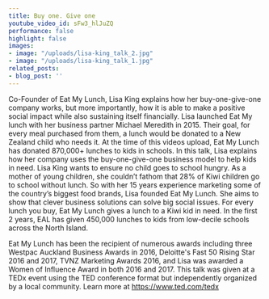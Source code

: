```yaml
---
title: Buy one. Give one
youtube_video_id: sFw3_hlJuZQ
performance: false
highlight: false
images:
- image: "/uploads/lisa-king_talk_2.jpg"
- image: "/uploads/lisa-king_talk_1.jpg"
related_posts:
- blog_post: ''
---
```


Co-Founder of Eat My Lunch, Lisa King explains how her buy-one-give-one company works, but more importantly, how it is able to make a positive social impact while also sustaining itself financially. Lisa launched Eat My lunch with her business partner Michael Meredith in 2015. Their goal, for every meal purchased from them, a lunch would be donated to a New Zealand child who needs it. At the time of this videos upload, Eat My Lunch has donated 870,000+ lunches to kids in schools. In this talk, Lisa explains how her company uses the buy-one-give-one business model to help kids in need. Lisa King wants to ensure no child goes to school hungry. As a mother of young children, she couldn’t fathom that 28% of Kiwi children go to school without lunch. So with her 15 years experience marketing some of the country’s biggest food brands, Lisa founded Eat My Lunch. She aims to show that clever business solutions can solve big social issues. For every lunch you buy, Eat My Lunch gives a lunch to a Kiwi kid in need. In the first 2 years, EAL has given 450,000 lunches to kids from low-decile schools across the North Island. 

Eat My Lunch has been the recipient of numerous awards including three Westpac Auckland Business Awards in 2016, Deloitte's Fast 50 Rising Star 2016 and 2017, TVNZ Marketing Awards 2016, and Lisa was awarded a Women of Influence Award in both 2016 and 2017. This talk was given at a TEDx event using the TED conference format but independently organized by a local community. Learn more at https://www.ted.com/tedx
